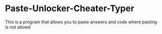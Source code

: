 # Paste-Unlocker-Cheater-Typer
This is a program that allows you to paste answers and code where pasting is not allowd
